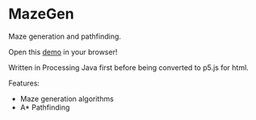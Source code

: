 # MazeGen
Maze generation and pathfinding.

Open this [demo](https://juicetinliu.github.io/MazeGen) in your browser!

Written in Processing Java first before being converted to p5.js for html.

Features:
- Maze generation algorithms
- A* Pathfinding

